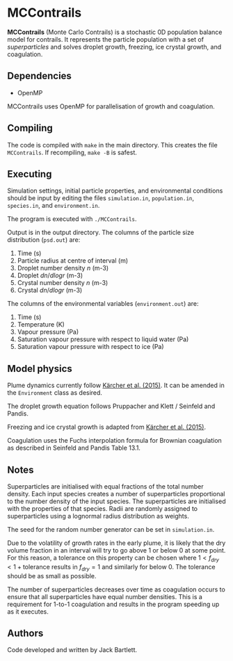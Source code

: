 # MCContrails

**MCContrails** (Monte Carlo Contrails) is a stochastic 0D population balance model for contrails. It represents the particle population with a set of *superparticles* and solves droplet growth, freezing, ice crystal growth, and coagulation.


## Dependencies

- OpenMP

MCContrails uses OpenMP for parallelisation of growth and coagulation.


## Compiling

The code is compiled with `make` in the main directory. This creates the file `MCContrails`. If recompiling, `make -B` is safest.


## Executing

Simulation settings, initial particle properties, and environmental conditions should be input by editing the files `simulation.in`, `population.in`, `species.in`, and `environment.in`.

The program is executed with `./MCContrails`.

Output is in the output directory. The columns of the particle size distribution (`psd.out`) are:
1. Time (s)
2. Particle radius at centre of interval (m)
3. Droplet number density $n$ (m-3)
4. Droplet $dn/dlogr$ (m-3)
5. Crystal number density $n$ (m-3)
6. Crystal $dn/dlogr$ (m-3)

The columns of the environmental variables (`environment.out`) are:
1. Time (s)
2. Temperature (K)
3. Vapour pressure (Pa)
4. Saturation vapour pressure with respect to liquid water (Pa)
5. Saturation vapour pressure with respect to ice (Pa)


## Model physics

Plume dynamics currently follow [Kärcher et al. (2015)](https://agupubs.onlinelibrary.wiley.com/doi/full/10.1002/2015JD023491). It can be amended in the `Environment` class as desired.

The droplet growth equation follows Pruppacher and Klett / Seinfeld and Pandis.

Freezing and ice crystal growth is adapted from [Kärcher et al. (2015)](https://agupubs.onlinelibrary.wiley.com/doi/full/10.1002/2015JD023491).

Coagulation uses the Fuchs interpolation formula for Brownian coagulation as described in Seinfeld and Pandis Table 13.1.


## Notes

Superparticles are initialised with equal fractions of the total number density. Each input species creates a number of superparticles proportional to the number density of the input species. The superparticles are initialised with the properties of that species. Radii are randomly assigned to superparticles using a lognormal radius distribution as weights.

The seed for the random number generator can be set in `simulation.in`.

Due to the volatility of growth rates in the early plume, it is likely that the dry volume fraction in an interval will try to go above 1 or below 0 at some point. For this reason, a tolerance on this property can be chosen where $1 < f_{dry} < 1 + \text{tolerance}$ results in $f_{dry} = 1$ and similarly for below 0. The tolerance should be as small as possible.

The number of superparticles decreases over time as coagulation occurs to ensure that all superparticles have equal number densities. This is a requirement for 1-to-1 coagulation and results in the program speeding up as it executes.


## Authors

Code developed and written by Jack Bartlett.